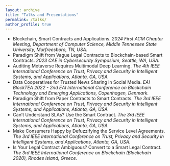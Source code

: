 ```yaml
---
layout: archive
title: "Talks and Presentations"
permalink: /talks/
author_profile: true
---
```

* Blockchain, Smart Contracts and Applications. <i> 2024 First ACM Chapter Meeting, Department of Computer Science, Middle Tennessee State University, Murfreesboro, TN, USA. </i>
* Paradigm Shift from Vague Legal Contracts to Blockchain-based Smart Contracts. <i> 2023 CAE in Cybersecurity Symposium, Seattle, WA, USA.</i>
* Auditing Metaverse Requires Multimodal Deep Learning. <i> The 4th IEEE International Conference on Trust, Privacy and Security in Intelligent Systems, and Applications, Atlanta, GA, USA. </i>
* Data Cooperatives for Trusted News Sharing in Social Media. <i> EAI BlockTEA 2022 - 2nd EAI International Conference on Blockchain Technology and Emerging Applications, Copenhagen, Denmark. </i>
* Paradigm Shift from Paper Contracts to Smart Contracts. <i> The 3rd IEEE International Conference on Trust, Privacy and Security in Intelligent Systems, and Applications, Atlanta, GA, USA. </i>
* Can’t Understand SLAs? Use the Smart Contract. <i> The 3rd IEEE International Conference on Trust, Privacy and Security in Intelligent Systems, and Applications, Atlanta, GA, USA. </i>
* Make Consumers Happy by Defuzzifying the Service Level Agreements. <i> The 3rd IEEE International Conference on Trust, Privacy and Security in Intelligent Systems, and Applications, Atlanta, GA, USA. </i>
* Is Your Legal Contract Ambiguous? Convert to a Smart Legal Contract. <i> The 3rd IEEE International Conference on Blockchain (Blockchain 2020), Rhodes Island, Greece. </i>